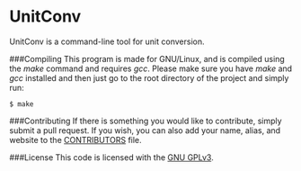UnitConv
========
UnitConv is a command-line tool for unit conversion.

###Compiling
This program is made for GNU/Linux, and is compiled using the _make_ command and requires _gcc_. Please make sure you have _make_ and _gcc_ installed and then just go to the root directory of the project and simply run:
```
$ make
```

###Contributing
If there is something you would like to contribute, simply submit a pull request. If you wish, you can also add your name, alias, and website to the [CONTRIBUTORS](/CONTRIBUTORS.md) file.

###License
This code is licensed with the [GNU GPLv3](/LICENSE).
